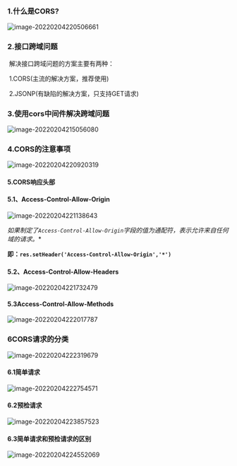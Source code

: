 ### 1.什么是CORS?

![image-20220204220506661](C:\Users\000\AppData\Roaming\Typora\typora-user-images\image-20220204220506661.png)

### 2.接口跨域问题

​		解决接口跨域问题的方案主要有两种：

​				1.CORS(主流的解决方案，推荐使用)

​				2.JSONP(有缺陷的解决方案，只支持GET请求)



### 3.使用cors中间件解决跨域问题

![image-20220204215056080](C:\Users\000\AppData\Roaming\Typora\typora-user-images\image-20220204215056080.png)



### 4.CORS的注意事项

![image-20220204220920319](C:\Users\000\AppData\Roaming\Typora\typora-user-images\image-20220204220920319.png)



#### 5.CORS响应头部

#### 		5.1、Access-Control-Allow-Origin

![image-20220204221138643](C:\Users\000\AppData\Roaming\Typora\typora-user-images\image-20220204221138643.png)

**如果制定了`Access-Control-Allow-Origin`字段的值为通配符*，表示允许来自任何域的请求。**

**即：`res.setHeader('Access-Control-Allow-Origin','*')`**



#### 		5.2、Access-Control-Allow-Headers

![image-20220204221732479](C:\Users\000\AppData\Roaming\Typora\typora-user-images\image-20220204221732479.png)



#### 		5.3Access-Control-Allow-Methods

![image-20220204222017787](C:\Users\000\AppData\Roaming\Typora\typora-user-images\image-20220204222017787.png)



### 6CORS请求的分类

![image-20220204222319679](C:\Users\000\AppData\Roaming\Typora\typora-user-images\image-20220204222319679.png)



#### 		6.1简单请求

![image-20220204222754571](C:\Users\000\AppData\Roaming\Typora\typora-user-images\image-20220204222754571.png)

#### 		6.2预检请求

![image-20220204223857523](C:\Users\000\AppData\Roaming\Typora\typora-user-images\image-20220204223857523.png)

#### 		6.3简单请求和预检请求的区别

![image-20220204224552069](C:\Users\000\AppData\Roaming\Typora\typora-user-images\image-20220204224552069.png)